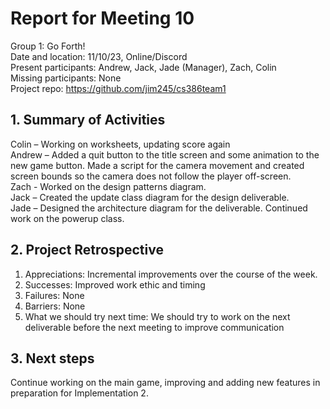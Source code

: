 # Report for Meeting 10
Group 1: Go Forth! <br>
Date and location: 11/10/23, Online/Discord <br>
Present participants: Andrew, Jack, Jade (Manager), Zach, Colin <br>
Missing participants: None <br>
Project repo: https://github.com/jim245/cs386team1 <br>

## 1. Summary of Activities
Colin – Working on worksheets, updating score again<br>
Andrew – Added a quit button to the title screen and some animation to the new game button. Made a script for the camera movement and created screen bounds so the camera does not follow the player off-screen.<br>
Zach - Worked on the design patterns diagram.<br>
Jack – Created the update class diagram for the design deliverable.<br>
Jade – Designed the architecture diagram for the deliverable. Continued work on the powerup class. <br>

## 2. Project Retrospective
  1. Appreciations: Incremental improvements over the course of the week. <br>
  2. Successes: Improved work ethic and timing <br>
  3. Failures: None <br>
  4. Barriers: None <br>
  5. What we should try next time: We should try to work on the next deliverable before the next meeting to improve communication<br>

## 3. Next steps
Continue working on the main game, improving and adding new features in preparation for Implementation 2.
